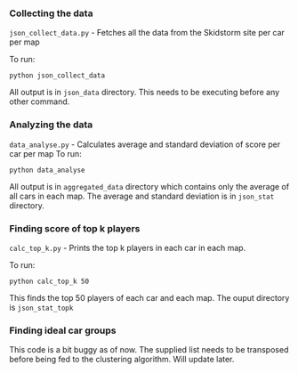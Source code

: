### Collecting the data

`json_collect_data.py` - Fetches all the data from the Skidstorm site per car per map

To run:
```
python json_collect_data
```
All output is in `json_data` directory. This needs to be executing before any other command.

### Analyzing the data

`data_analyse.py` - Calculates average and standard deviation of score per car per map
To run:
```
python data_analyse
```

All output is in `aggregated_data` directory which contains only the average of all cars in each map. The average and standard deviation is in `json_stat` directory. 

### Finding score of top k players

`calc_top_k.py` - Prints the top k players in each car in each map.

To run:
```
python calc_top_k 50
```
This finds the top 50 players of each car and each map. The ouput directory is `json_stat_topk`

### Finding ideal car groups

This code is a bit buggy as of now. The supplied list needs to be transposed before being fed to the clustering algorithm. Will update later.
